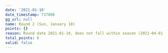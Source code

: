 ```yaml
---
date: '2021-01-10'
date_timestamp: 737800
gg_url: null
name: Round 2 (Sun, January 10)
points: {}
reason: Round date 2021-01-10, does not fall within season (2021-04-01 to 2021-10-01)
total_points: 0
valid: false
---
```

